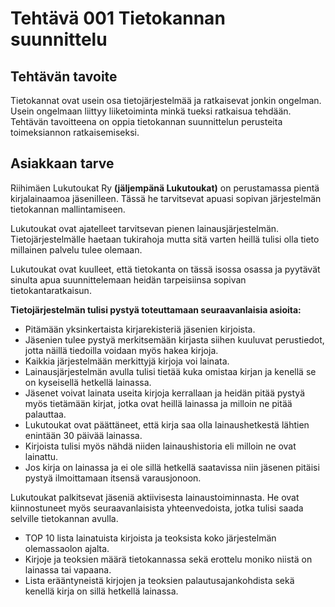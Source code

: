 # Tehtävä 001 Tietokannan suunnittelu

## **Tehtävän tavoite**

Tietokannat ovat usein osa tietojärjestelmää ja ratkaisevat jonkin ongelman. Usein ongelmaan liittyy liiketoiminta minkä tueksi ratkaisua tehdään. Tehtävän tavoitteena on oppia tietokannan suunnittelun perusteita toimeksiannon ratkaisemiseksi.  


## Asiakkaan tarve

Riihimäen Lukutoukat Ry **\(jäljempänä Lukutoukat\)** on perustamassa pientä kirjalainaamoa jäsenilleen. Tässä he tarvitsevat apuasi sopivan järjestelmän tietokannan mallintamiseen.  
  
Lukutoukat ovat ajatelleet tarvitsevan pienen lainausjärjestelmän. Tietojärjestelmälle haetaan tukirahoja mutta sitä varten heillä tulisi olla tieto millainen palvelu tulee olemaan. 

Lukutoukat ovat kuulleet, että tietokanta on tässä isossa osassa ja pyytävät sinulta apua suunnittelemaan heidän tarpeisiinsa sopivan tietokantaratkaisun.

  
**Tietojärjestelmän tulisi pystyä toteuttamaan seuraavanlaisia asioita:**

* Pitämään yksinkertaista kirjarekisteriä jäsenien kirjoista. 
* Jäsenien tulee pystyä merkitsemään kirjasta siihen kuuluvat perustiedot, jotta näillä tiedoilla voidaan myös hakea kirjoja. 
* Kaikkia järjestelmään merkittyjä kirjoja voi lainata.
* Lainausjärjestelmän avulla tulisi tietää kuka omistaa kirjan ja kenellä se on kyseisellä hetkellä lainassa.
* Jäsenet voivat lainata useita kirjoja kerrallaan ja heidän pitää pystyä myös tietämään kirjat, jotka ovat heillä lainassa ja milloin ne pitää palauttaa. 
* Lukutoukat ovat päättäneet, että kirja saa olla lainaushetkestä lähtien enintään 30 päivää lainassa. 
* Kirjoista tulisi myös nähdä niiden lainaushistoria eli milloin ne ovat lainattu.
* Jos kirja on lainassa ja ei ole sillä hetkellä saatavissa niin jäsenen pitäisi pystyä ilmoittamaan itsensä varausjonoon.

Lukutoukat palkitsevat jäseniä aktiivisesta lainaustoiminnasta. He ovat kiinnostuneet myös seuraavanlaisista yhteenvedoista, jotka tulisi saada selville tietokannan avulla.

* TOP 10 lista lainatuista kirjoista ja teoksista koko järjestelmän olemassaolon ajalta.
* Kirjoje ja teoksien määrä tietokannassa sekä erottelu moniko niistä on lainassa tai vapaana.
* Lista erääntyneistä kirjojen ja teoksien palautusajankohdista sekä kenellä kirja on sillä hetkellä lainassa.  

